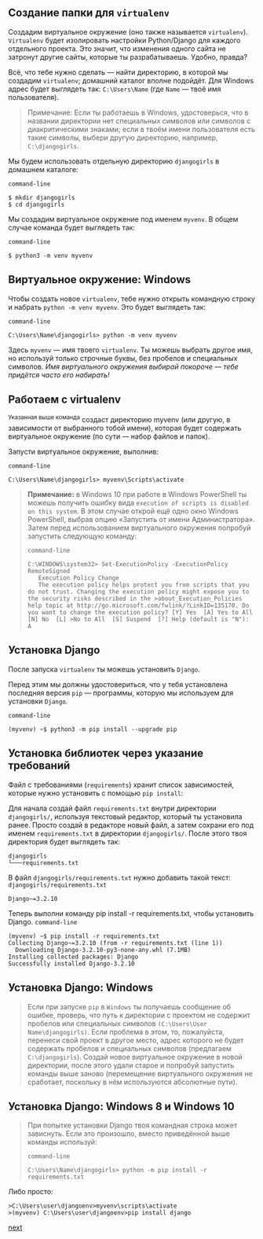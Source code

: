 ## Создание папки для `virtualenv`
Cоздадим виртуальное окружение (оно также называется `virtualenv`). `Virtualenv` будет изолировать настройки Python/Django для каждого отдельного проекта. 
Это значит, что изменения одного сайта не затронут другие сайты, которые ты разрабатываешь. Удобно, правда?

Всё, что тебе нужно сделать — найти директорию, в которой мы создадим `virtualenv`; домашний каталог вполне подойдёт. 
Для Windows адрес будет выглядеть так: `C:\Users\Name` (где `Name` — твоё имя пользователя).

>Примечание: Если ты работаешь в Windows, удостоверься, что в названии директории нет специальных символов или символов с диакритическими знаками; если в твоём имени пользователя есть такие символы, выбери другую директорию, например, `C:\djangogirls`.

Мы будем использовать отдельную директорию `djangogirls` в домашнем каталоге:

`command-line`
```
$ mkdir djangogirls
$ cd djangogirls
```
Мы создадим виртуальное окружение под именем `myvenv`. В общем случае команда будет выглядеть так:

`command-line`
```
$ python3 -m venv myvenv
```
## Виртуальное окружение: Windows

Чтобы создать новое `virtualenv`, тебе нужно открыть командную строку и набрать `python -m venv myvenv`. Это будет выглядеть так:

`command-line`
```
C:\Users\Name\djangogirls> python -m venv myvenv
```
Здесь `myvenv` — имя твоего `virtualenv`. Ты можешь выбрать другое имя, но используй только строчные буквы, без пробелов и специальных символов. *Имя виртуального окружения выбирай покороче — тебе придётся часто его набирать!*

## Работаем с virtualenv
<sup>Указанная выше команда</sup> создаст директорию myvenv (или другую, в зависимости от выбранного тобой имени), которая будет содержать виртуальное окружение (по сути — набор файлов и папок).

Запусти виртуальное окружение, выполнив:

`command-line`
```
C:\Users\Name\djangogirls> myvenv\Scripts\activate
```
>**Примечание:**  в Windows 10 при работе в Windows PowerShell ты можешь получить ошибку вида `execution of scripts is disabled on this system`. В этом случае открой ещё одно окно Windows PowerShell, выбрав опцию «Запустить от имени Администратора». Затем перед использованием виртуального окружения попробуй запустить следующую команду:
>
>`command-line`
>```
>C:\WINDOWS\system32> Set-ExecutionPolicy -ExecutionPolicy RemoteSigned
>    Execution Policy Change
>    The execution policy helps protect you from scripts that you do not trust. Changing the execution policy might expose you to the security risks described in the >about_Execution_Policies help topic at http://go.microsoft.com/fwlink/?LinkID=135170. Do you want to change the execution policy? [Y] Yes  [A] Yes to All  [N] No  [L] >No to All  [S] Suspend  [?] Help (default is "N"): A
>```
## Установка Django
После запуска `virtualenv` ты можешь установить `Django`.

Перед этим мы должны удостовериться, что у тебя установлена последняя версия `pip` — программы, которую мы используем для установки `Django`.

`command-line`
```
(myvenv) ~$ python3 -m pip install --upgrade pip
```
## Установка библиотек через указание требований

Файл с требованиями (`requirements`) хранит список зависимостей, которые нужно установить с помощью `pip install`:

Для начала создай файл `requirements.txt` внутри директории `djangogirls/`, используя текстовый редактор, который ты установила ранее. Просто создай в редакторе новый файл, а затем сохрани его под именем `requirements.txt` в директории `djangogirls/`. После этого твоя директория будет выглядеть так:

```
djangogirls
└───requirements.txt
```
В файл `djangogirls/requirements.txt` нужно добавить такой текст:
`djangogirls/requirements.txt`
```
Django~=3.2.10
```
Теперь выполни команду pip install -r requirements.txt, чтобы установить Django.
`command-line`
```
(myvenv) ~$ pip install -r requirements.txt
Collecting Django~=3.2.10 (from -r requirements.txt (line 1))
  Downloading Django-3.2.10-py3-none-any.whl (7.1MB)
Installing collected packages: Django
Successfully installed Django-3.2.10
```

## Установка Django: Windows
>Если при запуске `pip` в `Windows` ты получаешь сообщение об ошибке, проверь, что путь к директории с проектом не содержит пробелов или специальных символов `(C:\Users\User Name\djangogirls)`. Если проблема в этом, то, пожалуйста, перенеси свой проект в другое место, адрес которого не будет содержать пробелов и специальных символов (предлагаем `C:\djangogirls`). Создай новое виртуальное окружение в новой директории, после этого удали старое и попробуй запустить команды выше заново (перемещение виртуального окружения не сработает, поскольку в нём используются абсолютные пути).
## Установка Django: Windows 8 и Windows 10
>При попытке установки Django твоя командная строка может зависнуть. Если это произошло, вместо приведённой выше команды используй:
>
>`command-line`
>```
>C:\Users\Name\djangogirls> python -m pip install -r requirements.txt
>```
Либо просто:
```
>C:\Users\user\djangoenv>myvenv\scripts\activate
>(myvenv) C:\Users\user\djangoenv>pip install django
```

[next](https://github.com/AnreKlos/All_Conspectus_/blob/main/Django/1.2%20install_Django.md)
